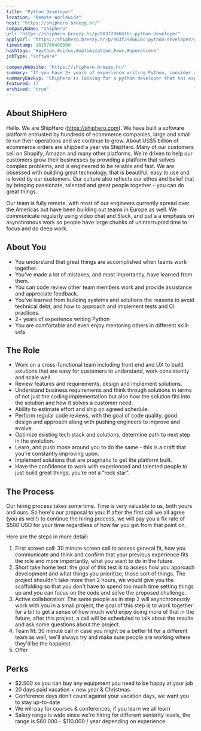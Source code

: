 ```yaml
---
title: "Python Developer"
location: "Remote Worldwide"
host: "https://shiphero.breezy.hr/"
companyName: "shiphero"
url: "https://shiphero.breezy.hr/p/903f2986616c-python-developer"
applyUrl: "https://shiphero.breezy.hr/p/903f2986616c-python-developer/apply"
timestamp: 1615766400000
hashtags: "#python,#ui/ux,#optimization,#aws,#operations"
jobType: "software"

companyWebsite: "https://shiphero.breezy.hr/"
summary: "If you have 2+ years of experience writing Python, consider applying to Shiphero's job post for a new Python Developer."
summaryBackup: "Shiphero is looking for a python developer that has experience in: #python, #ui/ux, #aws."
featured: 17
archived: "true"
---
```


## About ShipHero

Hello. We are ShipHero (https://shiphero.com). We have built a software platform entrusted by hundreds of ecommerce companies, large and small to run their operations and we continue to grow. About US$5 billion of ecommerce orders are shipped a year via ShipHero. Many of our customers sell on Shopify, Amazon and many other platforms. We’re driven to help our customers grow their businesses by providing a platform that solves complex problems, and is engineered to be reliable and fast. We are obsessed with building great technology, that is beautiful, easy to use and is loved by our customers. Our culture also reflects our ethos and belief that by bringing passionate, talented and great people together - you can do great things.

Our team is fully remote, with most of our engineers currently spread over the Americas but have been building out teams in Europe as well. We communicate regularly using video chat and Slack, and put a a emphasis on asynchronous work so people have large chunks of uninterrupted time to focus and do deep work.

## About You

*   You understand that great things are accomplished when teams work together.
*   You’ve made a lot of mistakes, and most importantly, have learned from them.
*   You can code review other team members work and provide assistance and appreciate feedback.
*   You’ve learned from building systems and solutions the reasons to avoid technical debt, and how to approach and implement tests and CI practices.
*   2+ years of experience writing Python
*   You are comfortable and even enjoy mentoring others in different skill-sets

## The Role

*   Work on a cross-functional team including front end and UX to build solutions that are easy for customers to understand, work consistently and scale well.
*   Review features and requirements, design and implement solutions.
*   Understand business requirements and think through solutions in terms of not just the coding implementation but also how the solution fits into the solution and how it solves a customer need.
*   Ability to estimate effort and ship on agreed schedule.
*   Perform regular code reviews, with the goal of code quality, good design and approach along with pushing engineers to improve and evolve.
*   Optimize existing tech stack and solutions, determine path to next step in the evolution.
*   Learn, and push those around you to do the same - this is a craft that you’re constantly improving upon.
*   Implement solutions that are pragmatic to get the platform built.
*   Have the confidence to work with experienced and talented people to just build great things, you’re not a “rock star”.

## The Process

Our hiring process takes some time. Time is very valuable to us, both yours and ours. So here's our proposal to you: If after the first call we all agree (you as well!) to continue the hiring process, we will pay you a fix rate of $500 USD for your time regardless of how far you get from that point on.

Here are the steps in more detail:

1.  First screen call: 30 minute screen call to assess general fit, how you communicate and think and confirm that your previous experience fits the role and more importantly, what you want to do in the future.
2.  Short take home test: the goal of this test is to assess how you approach development and what things you prioritize, those sort of things. The project shouldn't take more than 2 hours, we would give you the scaffolding so that you don't have to spend too much time setting things up and you can focus on the code and solve the proposed challenge.
3.  Active collaboration: The same people as in step 2 will asynchronously work with you in a small project, the goal of this step is to work together for a bit to get a sense of how much we’d enjoy doing more of that in the future, after this project, a call will be scheduled to talk about the results and ask some questions about the project.
4.  Team fit: 30 minute call in case you might be a better fit for a different team as well, we'll always try and make sure people are working where they'd be the happiest.
5.  Offer

## Perks

*   $2.500 so you can buy any equipment you need to be happy at your job
*   20 days paid vacation + new year & Christmas
*   Conference days don't count against your vacation days, we want you to stay up-to-date
*   We will pay for courses & conferences, if you learn we all learn
*   Salary range is wide since we're hiring for different seniority levels, the range is $60.000 - $110.000 / year depending on experience
